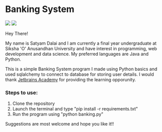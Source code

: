 # Banking System
<img src="https://img.shields.io/badge/Python-3.x-orange.svg"> <img src="https://img.shields.io/badge/Status-Completed-brightgreen.svg">

Hey There!

My name is Satyam Dalai and I am currently a final year undergraduate at Siksha 'O' Anusandhan University and have interest in programming, web development and data science. My preferred languages are Java and Python.

This is a simple Banking System program I made using Python basics and used sqlalchemy to connect to database for storing user details. I would thank [Jetbrains Academy](https://hyperskill.org) for providing the learning opporunity.

### Steps to use:

1. Clone the repository
2. Launch the terminal and type "pip install -r requirements.txt"
3. Run the program using "python banking.py"

Suggestions are most welcome and hope you like it!!
